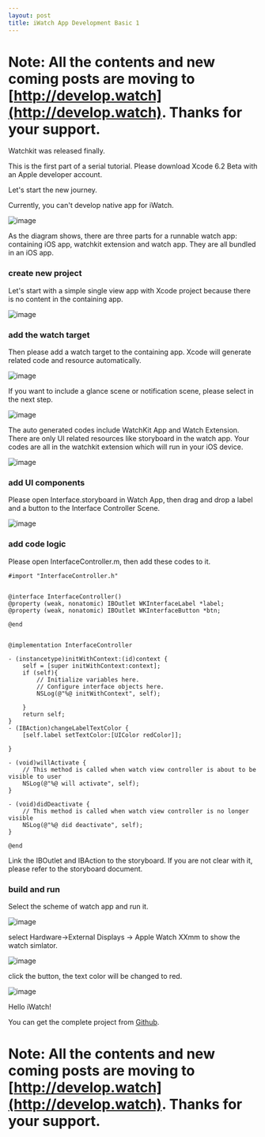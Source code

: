```yaml
---
layout: post
title: iWatch App Development Basic 1
---
```

# Note: All the contents and new coming posts are moving to [http://develop.watch](http://develop.watch). Thanks for your support.

Watchkit was released finally.

This is the first part of a serial tutorial.
Please download Xcode 6.2 Beta with an Apple developer account.

Let's start the new journey.

Currently, you can't develop native app for iWatch.

![image](http://nilstack.github.io/public/image/target_structure_2x.png)

As the diagram shows, there are three parts for a runnable watch app: containing iOS app, watchkit extension and watch app. They are all bundled in an iOS app.

### create new project

Let's start with a simple single view app with Xcode project because there is no content in the containing app.

![image](http://nilstack.github.io/public/image/create_new_project.png)


### add the watch target

Then please add a watch target to the containing app. Xcode will generate related code and resource automatically.

![image](http://nilstack.github.io/public/image/add_watch_target.png)

If you want to include a glance scene or notification scene, please select in the next step.

![image](http://nilstack.github.io/public/image/check_glance_and_notification.png)

The auto generated codes include WatchKit App and Watch  Extension. There are only UI related resources like storyboard in the watch app. Your codes are all in the watchkit extension which will run in your iOS device.

![image](http://nilstack.github.io/public/image/auto_generated_codes.png)


### add UI components

Please open Interface.storyboard in Watch App, then drag and drop a label and a button to the Interface Controller Scene.

![image](http://nilstack.github.io/public/image/add_ui_components.png)

### add code logic

Please open InterfaceController.m, then add these codes to it.

    #import "InterfaceController.h"


	@interface InterfaceController()
	@property (weak, nonatomic) IBOutlet WKInterfaceLabel *label;
	@property (weak, nonatomic) IBOutlet WKInterfaceButton *btn;
	
	@end
	
	
	@implementation InterfaceController
	
	- (instancetype)initWithContext:(id)context {
	    self = [super initWithContext:context];
	    if (self){
	        // Initialize variables here.
	        // Configure interface objects here.
	        NSLog(@"%@ initWithContext", self);
	        
	    }
	    return self;
	}
	- (IBAction)changeLabelTextColor {
	    [self.label setTextColor:[UIColor redColor]];
	
	}
	
	- (void)willActivate {
	    // This method is called when watch view controller is about to be visible to user
	    NSLog(@"%@ will activate", self);
	}
	
	- (void)didDeactivate {
	    // This method is called when watch view controller is no longer visible
	    NSLog(@"%@ did deactivate", self);
	}
	
	@end


Link the IBOutlet and IBAction to the storyboard. If you are not clear with it, please refer to the storyboard document.

### build and run

Select the scheme of watch app and run it.

![image](http://nilstack.github.io/public/image/select_scheme.png)

select Hardware->External Displays -> Apple Watch XXmm to  show the watch simlator.

![image](http://nilstack.github.io/public/image/watch_sim_before.png)

click the button, the text color will be changed to red.

![image](http://nilstack.github.io/public/image/watch_sim_after.png)

Hello iWatch!

You can get the complete project from [Github](https://github.com/NilStack/FirstWatch).

# Note: All the contents and new coming posts are moving to [http://develop.watch](http://develop.watch). Thanks for your support.



 
